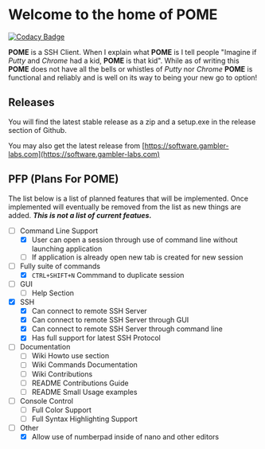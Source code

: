 # Welcome to the home of POME

[![Codacy Badge](https://api.codacy.com/project/badge/Grade/11e6b04aa465481c840811d6705be9bf)](https://www.codacy.com/manual/j.williamson/Multi_Window_SSH_Client?utm_source=github.com&amp;utm_medium=referral&amp;utm_content=flaminggenius/Multi_Window_SSH_Client&amp;utm_campaign=Badge_Grade)

**POME** is a SSH Client. When I explain what **POME** is I tell people "Imagine if *Putty* and *Chrome* had a kid, **POME** is that kid". While as of writing this **POME** does not have all the bells or whistles of *Putty* nor *Chrome* **POME** is functional and reliably and is well on its way to being your new go to option!

## Releases

You will find the latest stable release as a zip and a setup.exe in the release section of Github.

You may also get the latest release from [https://software.gambler-labs.com](https://software.gambler-labs.com)

## PFP (Plans For POME)
The list below is a list of planned features that will be implemented. Once implemented will eventually be removed from the list as new things are added. ***This is not a list of current featues.***
  - [ ] Command Line Support
	- [X] User can open a session through use of command line without launching application
	- [ ] If application is already open new tab is created for new session
- [ ] Fully suite of commands
	- [X] `CTRL+SHIFT+N` Commmand to duplicate session
- [ ] GUI 
	- [ ] Help Section
- [X] SSH
	- [X] Can connect to remote SSH Server
	- [X] Can connect to remote SSH Server through GUI
	- [X] Can connect to remote SSH Server through command line
	- [X] Has full support for latest SSH Protocol
- [ ] Documentation
	- [ ] Wiki Howto use section
	- [ ] Wiki Commands Documentation
	- [ ] Wiki Contributions
	- [ ] README Contributions Guide
	- [ ] README Small Usage examples
- [ ] Console Control
	- [ ] Full Color Support
	- [ ] Full Syntax Highlighting Support
- [ ] Other
	- [X] Allow use of numberpad inside of nano and other editors
